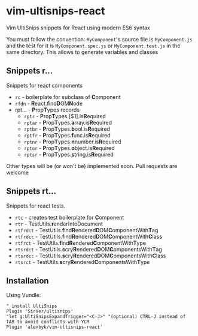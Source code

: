 # vim-ultisnips-react
Vim  UltiSnips snippets for React using modern ES6 syntax

You must follow the convention: `MyComponent`'s source file is `MyComponent.js` and the test for it is `MyComponent.spec.js` or `MyComponent.test.js` in the same directory. This allows to generate variables and classes

## Snippets r...
Snippets for react components

* `rc` - boilerplate for subclass of **C**omponent
* `rfdn` - **R**eact.**f**ind**D**OM**N**ode
* rpt... - **P**rop**T**ypes records
  * ``rptr`` - **P**rop**T**ypes.[$1].is**R**equired
  * ``rptar`` - **P**rop**T**ypes.**a**rray.is**R**equired
  * ``rptbr`` - **P**rop**T**ypes.**b**ool.is**R**equired
  * ``rptfr`` - **P**rop**T**ypes.**f**unc.is**R**equired
  * ``rptnr`` - **P**rop**T**ypes.**n**number.is**R**equired
  * ``rptor`` - **P**rop**T**ypes.**o**bject.is**R**equired
  * ``rptsr`` - **P**rop**T**ypes.**s**tring.is**R**equired

Other types will be (or won't be) implemented soon. Pull requests are welcome

## Snippets rt...
Snippets for react tests.

* `rtc` - creates test boilerplate for **C**omponent
* `rtr` - TestUtils.**r**enderIntoDocument
* `rtfrdct` - TestUtils.**f**ind**R**endered**D**OM**C**omponentWith**T**ag
* `rtfrdcc` - TestUtils.**f**ind**R**endered**D**OM**C**omponentWith**C**lass
* `rtfrct` - TestUtils.**f**ind**R**endered**C**omponentWith**T**ype
* `rtsrdct` - TestUtils.**s**cry**R**endered**D**OM**C**omponentsWith**T**ag
* `rtsrdcc` - TestUtils.**s**cry**R**endered**D**OM**C**omponentsWith**C**lass
* `rtsrct` - TestUtils.**s**cry**R**endered**C**omponentsWith**T**ype

## Installation
Using Vundle:
```
" install UltiSnips
Plugin 'SirVer/ultisnips'
"let g:UltiSnipsExpandTrigger="<C-J>" "(optional) CTRL-J instead of TAB to avoid conflicts with YCM
Plugin 'alexbyk/vim-ultisnips-react'
```
